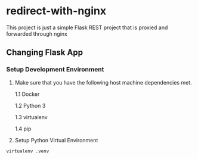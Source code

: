 # redirect-with-nginx

This project is just a simple Flask REST project that
is proxied and forwarded through nginx

## Changing Flask App

### Setup Development Environment

1. Make sure that you have the following host machine dependencies met.

    1.1 Docker

    1.2 Python 3

    1.3 virtualenv

    1.4 pip

2. Setup Python Virtual Environment
```bash
virtualenv .venv
```


